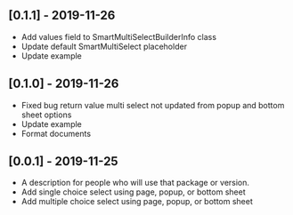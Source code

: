 ## [0.1.1] - 2019-11-26

* Add values field to SmartMultiSelectBuilderInfo class
* Update default SmartMultiSelect placeholder
* Update example

## [0.1.0] - 2019-11-26

* Fixed bug return value multi select not updated from popup and bottom sheet options
* Update example
* Format documents

## [0.0.1] - 2019-11-25

* A description for people who will use that package or version.
* Add single choice select using page, popup, or bottom sheet
* Add multiple choice select using page, popup, or bottom sheet